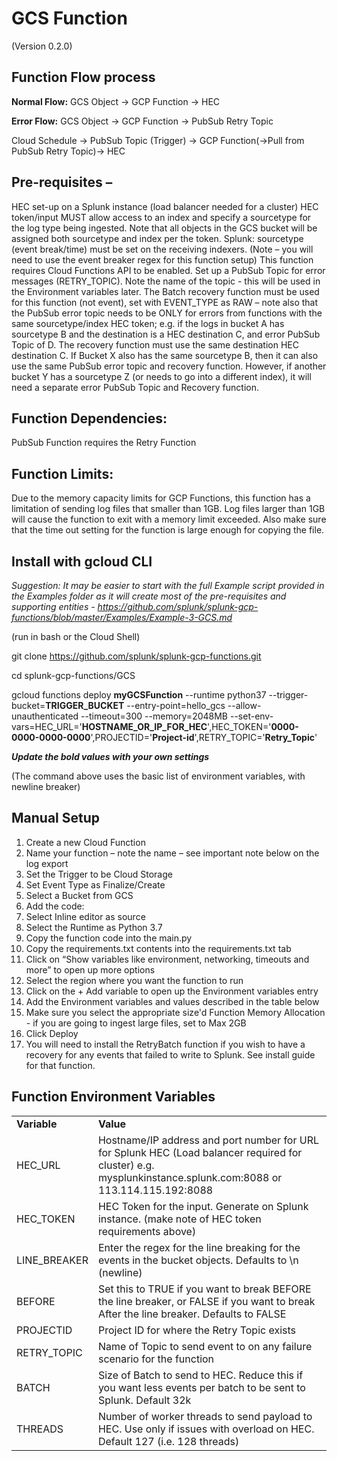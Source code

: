 # GCS Function 
(Version 0.2.0)


## **Function Flow process**

**Normal Flow:**
GCS Object -> GCP Function -> HEC

**Error Flow:** 
GCS Object -> GCP Function -> PubSub Retry Topic

Cloud Schedule -> PubSub Topic (Trigger) -> GCP Function(->Pull from PubSub Retry Topic)-> HEC


## **Pre-requisites –**
HEC set-up on a Splunk instance (load balancer needed for a cluster)
HEC token/input MUST allow access to an index and specify a sourcetype for the log type being ingested. Note that all objects in the GCS bucket will be assigned both sourcetype and index per the token.
Splunk: sourcetype (event break/time) must be set on the receiving indexers. (Note – you will need to use the event breaker regex for this function setup)
This function requires Cloud Functions API to be enabled.
Set up a PubSub Topic for error messages (RETRY_TOPIC). Note the name of the topic -  this will be used in the Environment variables later. 
The Batch recovery function must be used for this function (not event), set with EVENT_TYPE as RAW – note also that the PubSub error topic needs to be ONLY for errors from functions with the same sourcetype/index HEC token; 
e.g. if the logs in bucket A has sourcetype B and the destination is a HEC destination C, and error PubSub Topic of D. The recovery function must use the same destination HEC destination C. If Bucket X also has the same sourcetype B, then it can also use the same PubSub error topic and recovery function. However, if another bucket Y has a sourcetype Z (or needs to go into a different index), it will need a separate error PubSub Topic and Recovery function.

## **Function Dependencies:**

PubSub Function requires the Retry Function 

## **Function Limits:**

Due to the memory capacity limits for GCP Functions, this function has a limitation of sending log files that smaller than 1GB. Log files larger than 1GB will cause the function to exit with a memory limit exceeded. Also make sure that the time out setting for the function is large enough for copying the file. 

## **Install with gcloud CLI**

*Suggestion: It may be easier to start with the full Example script provided in the Examples folder as it will create most of the pre-requisites and supporting entities - https://github.com/splunk/splunk-gcp-functions/blob/master/Examples/Example-3-GCS.md*

(run in bash or the Cloud Shell)

git clone https://github.com/splunk/splunk-gcp-functions.git

cd splunk-gcp-functions/GCS

gcloud functions deploy **myGCSFunction** --runtime python37 --trigger-bucket=**TRIGGER_BUCKET** --entry-point=hello_gcs --allow-unauthenticated --timeout=300 --memory=2048MB --set-env-vars=HEC_URL='**HOSTNAME_OR_IP_FOR_HEC**',HEC_TOKEN='**0000-0000-0000-0000**',PROJECTID='**Project-id**',RETRY_TOPIC='**Retry_Topic**'

***Update the bold values with your own settings***

(The command above uses the basic list of environment variables, with newline breaker)

## **Manual Setup**

1.	Create a new Cloud Function
2.	Name your function – note the name – see important note below on the log export
3.	Set the Trigger to be Cloud Storage
4.	Set Event Type as Finalize/Create
5.	Select a Bucket from GCS
6.	Add the code:
7.	Select Inline editor as source
8.	Select the Runtime as Python 3.7
9.	Copy the function code into the main.py
10.	Copy the requirements.txt contents into the requirements.txt tab
11.	Click on “Show variables like environment, networking, timeouts and more” to open up more options
12.	Select the region where you want the function to run
13.	Click on the + Add variable to open up the Environment variables entry
14.	Add the Environment variables and values described in the table below
15. Make sure you select the appropriate size'd Function Memory Allocation - if you are going to ingest large files, set to Max 2GB
16.	Click Deploy
17.	You will need to install the RetryBatch function if you wish to have a recovery for any events that failed to write to Splunk. See install guide for that function.

## **Function Environment Variables**

<table><tr><td><strong>Variable</strong></td><td><strong>Value</strong></td></tr>
<tr><td>HEC_URL</td><td>Hostname/IP address and port number for URL for Splunk HEC (Load balancer required for cluster)
e.g. mysplunkinstance.splunk.com:8088 or 113.114.115.192:8088</td></tr>
<tr><td>HEC_TOKEN</td><td>HEC Token for the input. Generate on Splunk instance.
(make note of HEC token requirements above)</td></tr>
<tr><td>LINE_BREAKER</td><td>Enter the regex for the line breaking for the events in the bucket objects. 
Defaults to \n (newline)</td></tr>
<tr><td>BEFORE</td><td>Set this to TRUE if you want to break BEFORE the line breaker, or FALSE if you want to break After the line breaker.
Defaults to FALSE</td></tr>
<tr><td>PROJECTID</td><td>Project ID for where the Retry Topic exists</td></tr>
<tr><td>RETRY_TOPIC</td><td>Name of Topic to send event to on any failure scenario for the function</td></tr>
<tr><td>BATCH</td><td>Size of Batch to send to HEC. Reduce this if you want less events per batch to be sent to Splunk. Default 32k</td></tr>
<tr><td>THREADS</td><td>Number of worker threads to send payload to HEC. Use only if issues with overload on HEC. Default 127 (i.e. 128 threads)</td></tr>
</table>





